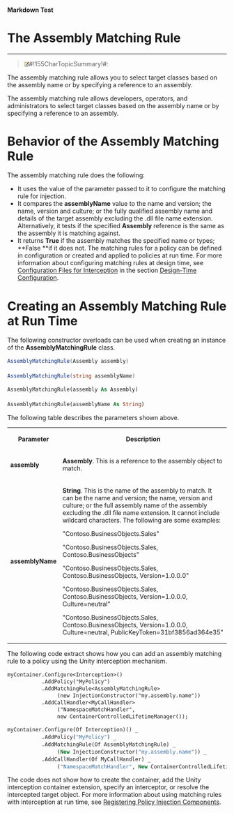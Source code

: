 ﻿---
Source File Name: 75-Interception.docx
AssetID: 4c47f30e-455d-4056-b773-69e6618c96fd
Title: The Assembly Matching Rule
Order In ToC: 2\6\1\1
Output Filename: 2\6\1\1_The Assembly Matching Rule.markdown
---

#### Markdown Test ####
# The Assembly Matching Rule #
----------


> ![](../../../images/note.gif)#!155CharTopicSummary!#:
> 
The assembly matching rule allows you to select target classes based on the assembly name or by specifying a reference to an assembly.

The assembly matching rule allows developers, operators, and administrators to select target classes based on the assembly name or by specifying a reference to an assembly.  

# Behavior of the Assembly Matching Rule #
The assembly matching rule does the following:  
+ It uses the value of the parameter passed to it to configure the matching rule for injection. 
+ It compares the **assemblyName** value to the name and version; the name, version and culture; or the fully qualified assembly name and details of the target assembly excluding the .dll file name extension. Alternatively, it tests if the specified **Assembly** reference is the same as the assembly it is matching against.
+ It returns **True** if the assembly matches the specified name or types; **False **if it does not.
The matching rules for a policy can be defined in configuration or created and applied to policies at run time. For more information about configuring matching rules at design time, see [Configuration Files for Interception](http://msdn.microsoft.com/library/af2f3726-4a3e-4e31-8f97-ebca0db3d907.html) in the section [Design-Time Configuration](test-markdown_d084d31d-6894-4cd3-ab6b-40f7a69899b2).  

# Creating an Assembly Matching Rule at Run Time #
The following constructor overloads can be used when creating an instance of the **AssemblyMatchingRule** class.  

```csharp
AssemblyMatchingRule(Assembly assembly)

AssemblyMatchingRule(string assemblyName)
```


```vb
AssemblyMatchingRule(assembly As Assembly)

AssemblyMatchingRule(assemblyName As String)
```

The following table describes the parameters shown above.  
<table xmlns:xlink="http://www.w3.org/1999/xlink"><tr><th><p>Parameter</p></th><th><p>Description</p></th></tr><tr><td><p><b>assembly</b></p></td><td><p><b>Assembly</b>. This is a reference to the assembly object to match.</p></td></tr><tr><td><p><b>assemblyName</b></p></td><td><p><b>String</b>. This is the name of the assembly to match. It can be the name and version; the name, version and culture; or the full assembly name of the assembly excluding the .dll file name extension. It cannot include wildcard characters. The following are some examples:</p><p>"Contoso.BusinessObjects.Sales"</p><p>"Contoso.BusinessObjects.Sales, Contoso.BusinessObjects"</p><p>"Contoso.BusinessObjects.Sales, Contoso.BusinessObjects,  Version=1.0.0.0"</p><p>"Contoso.BusinessObjects.Sales, Contoso.BusinessObjects,  Version=1.0.0.0, Culture=neutral"</p><p>"Contoso.BusinessObjects.Sales, Contoso.BusinessObjects,  Version=1.0.0.0, Culture=neutral, PublicKeyToken=31bf3856ad364e35"</p></td></tr></table>
The following code extract shows how you can add an assembly matching rule to a policy using the Unity interception mechanism.  

```other
myContainer.Configure<Interception>()
           .AddPolicy("MyPolicy")
           .AddMatchingRule<AssemblyMatchingRule>
                (new InjectionConstructor("my.assembly.name"))
           .AddCallHandler<MyCallHandler>
                ("NamespaceMatchHandler", 
                new ContainerControlledLifetimeManager());
```


```vb
myContainer.Configure(Of Interception)() _
           .AddPolicy("MyPolicy") _
           .AddMatchingRule(Of AssemblyMatchingRule) _
                (New InjectionConstructor("my.assembly.name")) _
           .AddCallHandler(Of MyCallHandler) _
                ("NamespaceMatchHandler", New ContainerControlledLifetimeManager())
```

The code does not show how to create the container, add the Unity interception container extension, specify an interceptor, or resolve the intercepted target object. For more information about using matching rules with interception at run time, see [Registering Policy Injection Components](http://msdn.microsoft.com/library/2090aa6d-38c7-4527-a211-aa4fa966e855).  


